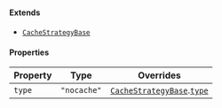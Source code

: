 #### Extends

* [`CacheStrategyBase`](./api_html/CacheStrategyBase.md)

#### Properties

| Property                 | Type        | Overrides                                                                                             |
| ------------------------ | ----------- | ----------------------------------------------------------------------------------------------------- |
| <a id="type"></a> `type` | `"nocache"` | [`CacheStrategyBase`](./api_html/CacheStrategyBase.md).[`type`](./api_html/CacheStrategyBase.md#type) |
